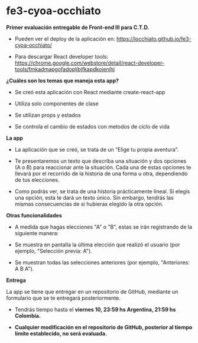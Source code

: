 # fe3-cyoa-occhiato

**Primer evaluación entregable de Front-end III para C.T.D.**
 
- Pueden ver el deploy de la aplicación en:
   https://locchiato.github.io/fe3-cyoa-occhiato/
   
- Para descargar React    developer tools:   
   https://chrome.google.com/webstore/detail/react-developer-tools/fmkadmapgofadopljbjfkapdkoienihi
   
   

**¿Cuáles son los temas que maneja esta app?**

-   Se creó esta aplicación con React mediante create-react-app
        
-   Utiliza solo componentes de clase
    
-   Se utilizan props y estados
    
-   Se controla el cambio de estados con metodos de ciclo de vida


**La app**

-   La aplicación que se creó, se trata de un “Elige tu propia aventura”.
    
-   Te presentaremos un texto que describa una situación y dos opciones (A o B) para reaccionar ante la situación. Cada una de estas opciones te llevará por el recorrido de la historia de una forma u otra, dependiendo de tus elecciones.
        
-   Como podrás ver, se trata de una historia prácticamente lineal. Si elegís una opción, esta te dará un texto único. Sin embargo, tendrás las mismas consecuencias de si hubieras elegido la otra opción.
    

**Otras funcionalidades**
    

-   A medida que hagas elecciones "A" o "B", estas se irán registrando de la siguiente manera:
    

-   Se muestra en pantalla la última elección que realizó el usuario (por ejemplo, "Selección previa: A").
    
-   Se muestran todas las selecciones anteriores (por ejemplo, "Anteriores: A B A").
   
    

**Entrega**

La app se tiene que entregar en un repositorio de GitHub, mediante un formulario que se te entregará posteriormente.

-   Tendrás tiempo hasta el **viernes 10, 23:59 hs Argentina, 21:59 hs Colombia.**
    
- **Cualquier modificación en el repositorio de GitHub, posterior al tiempo límite establecido, no será evaluada.**
